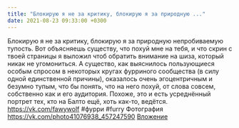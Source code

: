 ```yaml
---
title: "Блокирую я не за критику, блокирую я за природную ..."
date: 2021-08-23 09:33:00 +0300
---
```


Блокирую я не за критику, блокирую я за природную непробиваемую тупость. Вот объясняешь существу, что похуй мне на тебя, и что скрин с твоей страницы я выложил чтоб обратить внимание на шиза, который никак не угомониться. А существо, как выяснилось пользующиеся особым спросом в некоторых кругах фурриного сообщества (в силу одной единственной причины), оказалось очень эгоцентричным и безумно тупым, что бы понять, что на него похуй, от слова совсем, собственно как и его аудитория. Похоже, это и есть усреднённый портрет тех, кто на Балто ещё, хоть как-то, ведётся.
<a class="vk-attach" href="https://vk.com/fawywolf">https://vk.com/fawywolf</a>
#фурри #furry
Фотография
<a class="vk-attach" href="https://vk.com/photo41076938_457247590">https://vk.com/photo41076938_457247590</a>
<a class="vk-attach" href="https://vk.com/photo41076938_457247590">Вложение</a>
